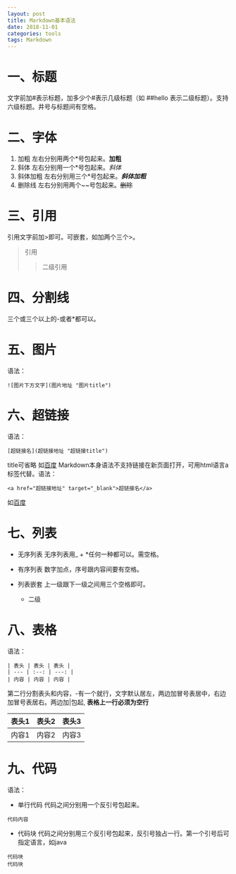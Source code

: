 ```yaml
---
layout: post
title: Markdown基本语法
date: 2018-11-01
categories: tools
tags: Markdown
---
```


# 一、标题
文字前加#表示标题，加多少个#表示几级标题（如 ##hello 表示二级标题）。支持六级标题。井号与标题间有空格。

# 二、字体
1. 加粗
左右分别用两个\*号包起来。**加粗**
2. 斜体
左右分别用一个\*号包起来。*斜体*
3. 斜体加粗
左右分别用三个\*号包起来。***斜体加粗***
4. 删除线
左右分别用两个\~\~号包起来。~~删除~~

# 三、引用
引用文字前加\>即可。可嵌套，如加两个三个\>。
>引用
>>二级引用

# 四、分割线
三个或三个以上的\-或者\*都可以。

# 五、图片
语法：

`![图片下方文字](图片地址 "图片title")`

# 六、超链接
语法：

`[超链接名](超链接地址 "超链接title")`

title可省略
如[百度](http://baidu.com)
Markdown本身语法不支持链接在新页面打开，可用html语言a标签代替。语法：

`<a href="超链接地址" target="_blank">超链接名</a>`

如<a href="http://baidu.com" target="_blank">百度</a>

# 七、列表
- 无序列表
无序列表用\_ \+ \*任何一种都可以。需空格。
- 有序列表
数字加点，序号跟内容间要有空格。
- 列表嵌套
上一级跟下一级之间用三个空格即可。
   
   - 二级

# 八、表格
语法：
```
| 表头 | 表头 | 表头 |
| --- | :--: | ---: |
| 内容 | 内容 | 内容 |
```
第二行分割表头和内容，\-有一个就行，文字默认居左，两边加冒号表居中，右边加冒号表居右。两边加\|包起, **表格上一行必须为空行**

| 表头1 | 表头2 | 表头3 |
| - | :-: | -: |
| 内容1 | 内容2 | 内容3 |

# 九、代码
语法：
- 单行代码
代码之间分别用一个反引号包起来。

``代码内容``

- 代码块
代码之间分别用三个反引号包起来，反引号独占一行。第一个引号后可指定语言，如java
```
代码块
代码块
```
